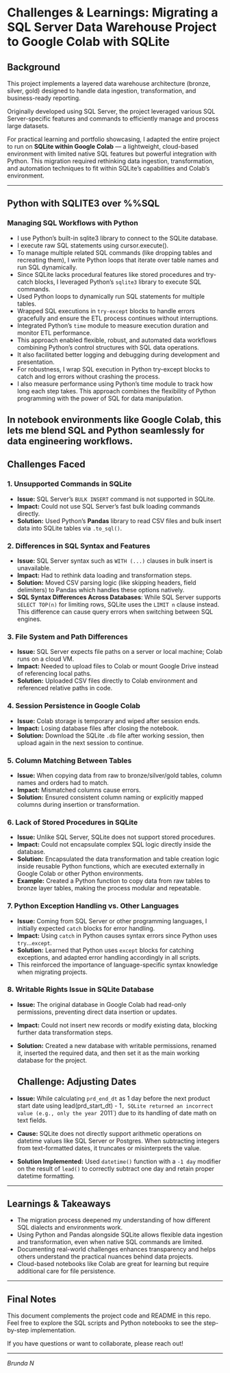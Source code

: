 # Challenges & Learnings: Migrating a SQL Server Data Warehouse Project to Google Colab with SQLite

## Background
This project implements a layered data warehouse architecture (bronze, silver, gold) designed to handle data ingestion, transformation, and business-ready reporting.

Originally developed using SQL Server, the project leveraged various SQL Server-specific features and commands to efficiently manage and process large datasets.

For practical learning and portfolio showcasing, I adapted the entire project to run on **SQLite within Google Colab** — a lightweight, cloud-based environment with limited native SQL features but powerful integration with Python. This migration required rethinking data ingestion, transformation, and automation techniques to fit within SQLite’s capabilities and Colab’s environment.

---
## Python with SQLITE3 over %%SQL
###  Managing SQL Workflows with Python
- I use Python’s built-in sqlite3 library to connect to the SQLite database.
- I execute raw SQL statements using cursor.execute().
- To manage multiple related SQL commands (like dropping tables and recreating them), I write Python loops that iterate over table names and run SQL dynamically.
- Since SQLite lacks procedural features like stored procedures and try-catch blocks, I leveraged Python’s `sqlite3` library to execute SQL commands.
- Used Python loops to dynamically run SQL statements for multiple tables.
- Wrapped SQL executions in `try-except` blocks to handle errors gracefully and ensure the ETL process continues without interruptions.
- Integrated Python’s `time` module to measure execution duration and monitor ETL performance.
- This approach enabled flexible, robust, and automated data workflows combining Python’s control structures with SQL data operations.
- It also facilitated better logging and debugging during development and presentation.
- For robustness, I wrap SQL execution in Python try-except blocks to catch and log errors without crashing the process.
- I also measure performance using Python’s time module to track how long each step takes.
This approach combines the flexibility of Python programming with the power of SQL for data manipulation.

In notebook environments like Google Colab, this lets me blend SQL and Python seamlessly for data engineering workflows.
---

## Challenges Faced

### 1. Unsupported Commands in SQLite
- **Issue:** SQL Server’s `BULK INSERT` command is not supported in SQLite.
- **Impact:** Could not use SQL Server’s fast bulk loading commands directly.
- **Solution:** Used Python’s **Pandas** library to read CSV files and bulk insert data into SQLite tables via `.to_sql()`.

### 2. Differences in SQL Syntax and Features
- **Issue:** SQL Server syntax such as `WITH (...)` clauses in bulk insert is unavailable.
- **Impact:** Had to rethink data loading and transformation steps.
- **Solution:** Moved CSV parsing logic (like skipping headers, field delimiters) to Pandas which handles these options natively.
- **SQL Syntax Differences Across Databases**: While SQL Server supports `SELECT TOP(n)` for limiting rows, SQLite uses the `LIMIT n` clause instead. This difference can cause query errors when switching between SQL engines.


### 3. File System and Path Differences
- **Issue:** SQL Server expects file paths on a server or local machine; Colab runs on a cloud VM.
- **Impact:** Needed to upload files to Colab or mount Google Drive instead of referencing local paths.
- **Solution:** Uploaded CSV files directly to Colab environment and referenced relative paths in code.

### 4. Session Persistence in Google Colab
- **Issue:** Colab storage is temporary and wiped after session ends.
- **Impact:** Losing database files after closing the notebook.
- **Solution:** Download the SQLite `.db` file after working session, then upload again in the next session to continue.

### 5. Column Matching Between Tables
- **Issue:** When copying data from raw to bronze/silver/gold tables, column names and orders had to match.
- **Impact:** Mismatched columns cause errors.
- **Solution:** Ensured consistent column naming or explicitly mapped columns during insertion or transformation.

### 6. Lack of Stored Procedures in SQLite
- **Issue:** Unlike SQL Server, SQLite does not support stored procedures.
- **Impact:** Could not encapsulate complex SQL logic directly inside the database.
- **Solution:** Encapsulated the data transformation and table creation logic inside reusable Python functions, which are executed externally in Google Colab or other Python environments.
- **Example:** Created a Python function to copy data from raw tables to bronze layer tables, making the process modular and repeatable.

### 7. Python Exception Handling vs. Other Languages
- **Issue:** Coming from SQL Server or other programming languages, I initially expected `catch` blocks for error handling.
- **Impact:** Using `catch` in Python causes syntax errors since Python uses `try`...`except`.
- **Solution:** Learned that Python uses `except` blocks for catching exceptions, and adapted error handling accordingly in all scripts.
- This reinforced the importance of language-specific syntax knowledge when migrating projects.

### 8. Writable Rights Issue in SQLite Database
- **Issue:** The original database in Google Colab had read-only permissions, preventing direct data insertion or updates.
- **Impact:** Could not insert new records or modify existing data, blocking further data transformation steps.
- **Solution:** Created a new database with writable permissions, renamed it, inserted the required data, and then set it as the main working database for the project.

  ## Challenge: Adjusting Dates
- **Issue:** While calculating `prd_end_dt` as 1 day before the next product start date using lead(prd_start_dt) - 1`, SQLite returned an incorrect value (e.g., only the year `2011`) due to its handling of date math on text fields.
- **Cause:**  SQLite does not directly support arithmetic operations on datetime values like SQL Server or Postgres. When subtracting integers from text-formatted dates, it truncates or misinterprets the value.
- **Solution Implemented:** Used `datetime()` function with a `-1 day` modifier on the result of `lead()` to correctly subtract one day and retain proper datetime formatting.
---

## Learnings & Takeaways

- The migration process deepened my understanding of how different SQL dialects and environments work.
- Using Python and Pandas alongside SQLite allows flexible data ingestion and transformation, even when native SQL commands are limited.
- Documenting real-world challenges enhances transparency and helps others understand the practical nuances behind data projects.
- Cloud-based notebooks like Colab are great for learning but require additional care for file persistence.

---

## Final Notes

This document complements the project code and README in this repo. Feel free to explore the SQL scripts and Python notebooks to see the step-by-step implementation.

If you have questions or want to collaborate, please reach out!

---

*Brunda N*  
